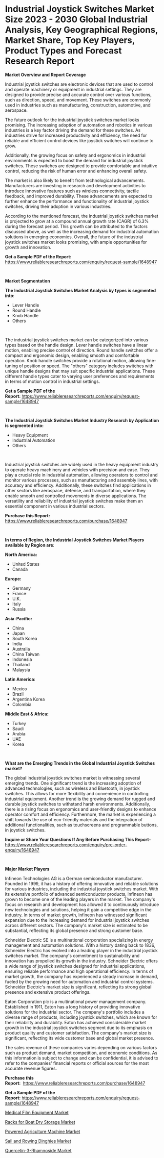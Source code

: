 <p><h1>Industrial Joystick Switches Market Size 2023 - 2030 Global Industrial Analysis, Key Geographical Regions, Market Share, Top Key Players, Product Types and Forecast Research Report</h1></p><p><strong>Market Overview and Report Coverage</strong></p>
<p><p>Industrial joystick switches are electronic devices that are used to control and operate machinery or equipment in industrial settings. They are designed to provide precise and accurate control over various functions, such as direction, speed, and movement. These switches are commonly used in industries such as manufacturing, construction, automotive, and aerospace.</p><p>The future outlook for the industrial joystick switches market looks promising. The increasing adoption of automation and robotics in various industries is a key factor driving the demand for these switches. As industries strive for increased productivity and efficiency, the need for reliable and efficient control devices like joystick switches will continue to grow.</p><p>Additionally, the growing focus on safety and ergonomics in industrial environments is expected to boost the demand for industrial joystick switches. These switches are designed to provide comfortable and intuitive control, reducing the risk of human error and enhancing overall safety.</p><p>The market is also likely to benefit from technological advancements. Manufacturers are investing in research and development activities to introduce innovative features such as wireless connectivity, tactile feedback, and improved durability. These advancements are expected to further enhance the performance and functionality of industrial joystick switches, driving their adoption in various industries.</p><p>According to the mentioned forecast, the industrial joystick switches market is projected to grow at a compound annual growth rate (CAGR) of 6.3% during the forecast period. This growth can be attributed to the factors discussed above, as well as the increasing demand for industrial automation solutions in emerging economies. Overall, the future of the industrial joystick switches market looks promising, with ample opportunities for growth and innovation.</p></p>
<p><strong>Get a Sample PDF of the Report:</strong> <a href="https://www.reliableresearchreports.com/enquiry/request-sample/1648947">https://www.reliableresearchreports.com/enquiry/request-sample/1648947</a></p>
<p>&nbsp;</p>
<p><strong>Market Segmentation</strong></p>
<p><strong>The Industrial Joystick Switches Market Analysis by types is segmented into:</strong></p>
<p><ul><li>Lever Handle</li><li>Round Handle</li><li>Knob Handle</li><li>Others</li></ul></p>
<p>&nbsp;</p>
<p><p>The industrial joystick switches market can be categorized into various types based on the handle design. Lever handle switches have a linear motion, enabling precise control of direction. Round handle switches offer a compact and ergonomic design, enabling smooth and comfortable operation. Knob handle switches provide a rotational motion, allowing fine-tuning of position or speed. The "others" category includes switches with unique handle designs that may suit specific industrial applications. These different handle types cater to varying user preferences and requirements in terms of motion control in industrial settings.</p></p>
<p><strong>Get a Sample PDF of the Report:</strong>&nbsp;<a href="https://www.reliableresearchreports.com/enquiry/request-sample/1648947">https://www.reliableresearchreports.com/enquiry/request-sample/1648947</a></p>
<p>&nbsp;</p>
<p><strong>The Industrial Joystick Switches Market Industry Research by Application is segmented into:</strong></p>
<p><ul><li>Heavy Equipment</li><li>Industrial Automation</li><li>Others</li></ul></p>
<p>&nbsp;</p>
<p><p>Industrial joystick switches are widely used in the heavy equipment industry to operate heavy machinery and vehicles with precision and ease. They play a crucial role in industrial automation, allowing operators to control and monitor various processes, such as manufacturing and assembly lines, with accuracy and efficiency. Additionally, these switches find applications in other sectors like aerospace, defense, and transportation, where they enable smooth and controlled movements in diverse applications. The versatility and reliability of industrial joystick switches make them an essential component in various industrial sectors.</p></p>
<p><strong>Purchase this Report:</strong>&nbsp; <a href="https://www.reliableresearchreports.com/purchase/1648947">https://www.reliableresearchreports.com/purchase/1648947</a></p>
<p>&nbsp;</p>
<p><strong>In terms of Region, the Industrial Joystick Switches Market Players available by Region are:</strong></p>
<p>
    <p> <strong> North America: </strong>
        <ul>
            <li>United States</li>
            <li>Canada</li>
        </ul>
        </p> 
    <p> <strong> Europe: </strong>
        <ul>
            <li>Germany</li>
            <li>France</li>
            <li>U.K.</li>
            <li>Italy</li>
            <li>Russia</li>
        </ul>
        </p> 
    <p> <strong> Asia-Pacific: </strong>
        <ul>
            <li>China</li>
            <li>Japan</li>
            <li>South Korea</li>
            <li>India</li>
            <li>Australia</li>
            <li>China Taiwan</li>
            <li>Indonesia</li>
            <li>Thailand</li>
            <li>Malaysia</li>
        </ul>
        </p> 
    <p> <strong> Latin America: </strong>
        <ul>
            <li>Mexico</li>
            <li>Brazil</li>
            <li>Argentina Korea</li>
            <li>Colombia</li>
        </ul>
        </p> 
    <p> <strong> Middle East & Africa: </strong>
        <ul>
            <li>Turkey</li>
            <li>Saudi</li>
            <li>Arabia</li>
            <li>UAE</li>
            <li>Korea</li>
        </ul>
    </p>
    </p>
<p>&nbsp;</p>
<p><strong>What are the Emerging Trends in the Global Industrial Joystick Switches market?</strong></p>
<p><p>The global industrial joystick switches market is witnessing several emerging trends. One significant trend is the increasing adoption of advanced technologies, such as wireless and Bluetooth, in joystick switches. This allows for more flexibility and convenience in controlling industrial equipment. Another trend is the growing demand for rugged and durable joystick switches to withstand harsh environments. Additionally, there is a rising focus on ergonomics and user-friendly designs to enhance operator comfort and efficiency. Furthermore, the market is experiencing a shift towards the use of eco-friendly materials and the integration of additional functionalities, such as touchscreens and programmable buttons, in joystick switches.</p></p>
<p><strong>Inquire or Share Your Questions If Any Before Purchasing This Report</strong>- <a href="https://www.reliableresearchreports.com/enquiry/pre-order-enquiry/1648947">https://www.reliableresearchreports.com/enquiry/pre-order-enquiry/1648947</a></p>
<p>&nbsp;</p>
<p><strong>Major Market Players</strong></p>
<p><p>Infineon Technologies AG is a German semiconductor manufacturer. Founded in 1999, it has a history of offering innovative and reliable solutions for various industries, including the industrial joystick switches market. With its extensive portfolio of advanced semiconductor products, Infineon has grown to become one of the leading players in the market. The company's focus on research and development has allowed it to continuously introduce new technologies and solutions, helping it gain a competitive edge in the industry. In terms of market growth, Infineon has witnessed significant expansion due to the increasing demand for industrial joystick switches across different sectors. The company's market size is estimated to be substantial, reflecting its global presence and strong customer base.</p><p>Schneider Electric SE is a multinational corporation specializing in energy management and automation solutions. With a history dating back to 1836, Schneider Electric has evolved into a leading player in the industrial joystick switches market. The company's commitment to sustainability and innovation has propelled its growth in the industry. Schneider Electric offers a wide range of joystick switches designed for industrial applications, ensuring reliable performance and high operational efficiency. In terms of market growth, the company has experienced a steady increase in demand, fueled by the growing need for automation and industrial control systems. Schneider Electric's market size is significant, reflecting its strong global presence and extensive product offerings.</p><p>Eaton Corporation plc is a multinational power management company. Established in 1911, Eaton has a long history of providing innovative solutions for the industrial sector. The company's portfolio includes a diverse range of products, including joystick switches, which are known for their reliability and durability. Eaton has achieved considerable market growth in the industrial joystick switches segment due to its emphasis on product quality and customer satisfaction. The company's market size is significant, reflecting its wide customer base and global market presence.</p><p>The sales revenue of these companies varies depending on various factors such as product demand, market competition, and economic conditions. As this information is subject to change and can be confidential, it is advised to refer to the companies' financial reports or official sources for the most accurate revenue figures.</p></p>
<p><strong>Purchase this Report:</strong>&nbsp;&nbsp;<a href="https://www.reliableresearchreports.com/purchase/1648947">https://www.reliableresearchreports.com/purchase/1648947</a></p>
<p></p>
<p><strong>Get a Sample PDF of the Report:</strong>&nbsp;<a href="https://www.reliableresearchreports.com/enquiry/request-sample/1648947">https://www.reliableresearchreports.com/enquiry/request-sample/1648947</a></p>
<p><p><a href="https://medium.com/@draft.web.back/medical-film-equipment-market-the-key-to-successful-business-strategy-forecast-till-2030-68d064503ccd">Medical Film Equipment Market</a></p><p><a href="https://www.linkedin.com/pulse/racks-boat-dry-storage-market-research-report-provides-thorough/">Racks for Boat Dry Storage Market</a></p><p><a href="https://medium.com/@wall.see.write/powered-agriculture-machine-market-trends-forecast-and-competitive-analysis-to-2030-0b55a46a3e67">Powered Agriculture Machine Market</a></p><p><a href="https://www.linkedin.com/pulse/sail-rowing-dinghies-market-challenges-opportunities-growth/">Sail and Rowing Dinghies Market</a></p><p><a href="https://www.linkedin.com/pulse/quercetin-3-rhamnoside-market-challenges-opportunities-growth/">Quercetin-3-Rhamnoside Market</a></p></p>